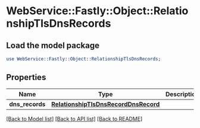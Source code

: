 # WebService::Fastly::Object::RelationshipTlsDnsRecords

## Load the model package
```perl
use WebService::Fastly::Object::RelationshipTlsDnsRecords;
```

## Properties
Name | Type | Description | Notes
------------ | ------------- | ------------- | -------------
**dns_records** | [**RelationshipTlsDnsRecordDnsRecord**](RelationshipTlsDnsRecordDnsRecord.md) |  | [optional] 

[[Back to Model list]](../README.md#documentation-for-models) [[Back to API list]](../README.md#documentation-for-api-endpoints) [[Back to README]](../README.md)


